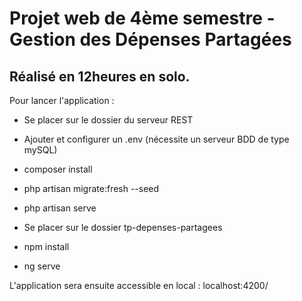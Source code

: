 # Projet web de 4ème semestre - Gestion des Dépenses Partagées

## Réalisé en 12heures en solo.

Pour lancer l'application :

- Se placer sur le dossier du serveur REST
- Ajouter et configurer un .env (nécessite un serveur BDD de type mySQL)
- composer install
- php artisan migrate:fresh --seed
- php artisan serve

- Se placer sur le dossier tp-depenses-partagees
- npm install
- ng serve 

L'application sera ensuite accessible en local : localhost:4200/

